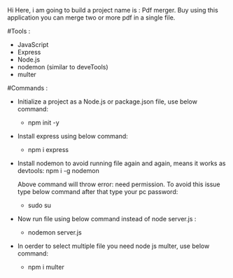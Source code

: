 Hi
Here, i am going to build a project name is : Pdf merger.
Buy using this application you can merge two or more pdf in a single file.

#Tools :

- JavaScript
- Express
- Node.js
- nodemon (similar to deveTools)
- multer

#Commands :

- Initialize a project as a Node.js or package.json file, use below command:
  - npm init -y
- Install express using below command:
  - npm i express
- Install nodemon to avoid running file again and again, means it works as devtools:
  npm i -g nodemon

  Above command will throw error: need permission. To avoid this issue type below command after that type your pc password:

  - sudo su

- Now run file using below command instead of node server.js :
  - nodemon server.js
- In oerder to select multiple file you need node js multer, use below command:
  - npm i multer
